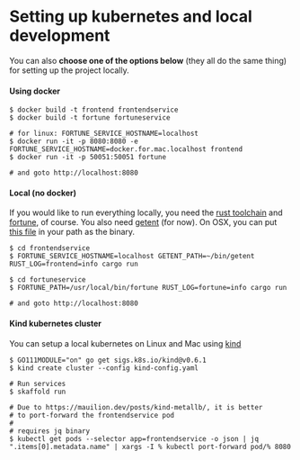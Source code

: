 # Setting up kubernetes and local development

You can also **choose one of the options below** (they all do the same thing)
for setting up the project locally.


#### Using docker

```shell
$ docker build -t frontend frontendservice
$ docker build -t fortune fortuneservice

# for linux: FORTUNE_SERVICE_HOSTNAME=localhost
$ docker run -it -p 8080:8080 -e FORTUNE_SERVICE_HOSTNAME=docker.for.mac.localhost frontend
$ docker run -it -p 50051:50051 fortune

# and goto http://localhost:8080
```

#### Local (no docker)

If you would like to run everything locally, you need the
[rust toolchain](https://rustup.rs/) and [fortune](https://en.wikipedia.org/wiki/Fortune_%28Unix%29), of course.
You also need [getent](https://en.wikipedia.org/wiki/Getent) (for now). On OSX,
you can put [this file][getent-osx] in your path as the binary.

```shell
$ cd frontendservice
$ FORTUNE_SERVICE_HOSTNAME=localhost GETENT_PATH=~/bin/getent RUST_LOG=frontend=info cargo run

$ cd fortuneservice
$ FORTUNE_PATH=/usr/local/bin/fortune RUST_LOG=fortune=info cargo run

# and goto http://localhost:8080
```

#### Kind kubernetes cluster

You can setup a local kubernetes on Linux and Mac using [kind][kind]

```shell
$ GO111MODULE="on" go get sigs.k8s.io/kind@v0.6.1
$ kind create cluster --config kind-config.yaml

# Run services
$ skaffold run

# Due to https://mauilion.dev/posts/kind-metallb/, it is better
# to port-forward the frontendservice pod
#
# requires jq binary
$ kubectl get pods --selector app=frontendservice -o json | jq  ".items[0].metadata.name" | xargs -I % kubectl port-forward pod/% 8080
```

[getent-osx]: https://github.com/petere/getent-osx/blob/master/getent
[kind]: https://github.com/kubernetes-sigs/kind
